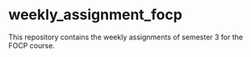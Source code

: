 # weekly_assignment_focp
This repository contains the weekly assignments of semester 3 for the FOCP course.

